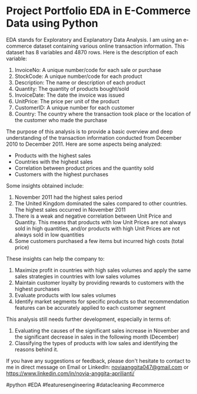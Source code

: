 # Project Portfolio EDA in E-Commerce Data using Python

EDA stands for Exploratory and Explanatory Data Analysis. I am using an e-commerce dataset containing various online transaction information. This dataset has 8 variables and 4870 rows. Here is the description of each variable:
1. InvoiceNo: A unique number/code for each sale or purchase
2. StockCode: A unique number/code for each product
3. Description: The name or description of each product
4. Quantity: The quantity of products bought/sold
5. InvoiceDate: The date the invoice was issued
6. UnitPrice: The price per unit of the product
7. CustomerID: A unique number for each customer
8. Country: The country where the transaction took place or the location of the customer who made the purchase

The purpose of this analysis is to provide a basic overview and deep understanding of the transaction information conducted from December 2010 to December 2011. Here are some aspects being analyzed:
- Products with the highest sales
- Countries with the highest sales
- Correlation between product prices and the quantity sold
- Customers with the highest purchases

Some insights obtained include:
1. November 2011 had the highest sales period
2. The United Kingdom dominated the sales compared to other countries. The highest sales occurred in November 2011
3. There is a weak and negative correlation between Unit Price and Quantity. This means that products with low Unit Prices are not always sold in high quantities, and/or products with high Unit Prices are not always sold in low quantities
4. Some customers purchased a few items but incurred high costs (total price)

These insights can help the company to:
1. Maximize profit in countries with high sales volumes and apply the same sales strategies in countries with low sales volumes
2. Maintain customer loyalty by providing rewards to customers with the highest purchases
3. Evaluate products with low sales volumes
4. Identify market segments for specific products so that recommendation features can be accurately applied to each customer segment

This analysis still needs further development, especially in terms of:
1. Evaluating the causes of the significant sales increase in November and the significant decrease in sales in the following month (December)
2. Classifying the types of products with low sales and identifying the reasons behind it.

If you have any suggestions or feedback, please don't hesitate to contact to me in direct message on Email or LinkedIn: noviaanggita047@gmail.com or https://www.linkedin.com/in/novia-anggita-aprilianti/

#python #EDA #featuresengineering #datacleaning #ecommerce
